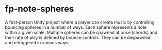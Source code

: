 # fp-note-spheres
A first-person Unity project where a player can create music by controlling bouncing spheres in a number of ways. Each sphere represents a note within a given scale. Multiple spheres can be spawned at once (chords) and their rate of play is defined by bounce controls. They can be despawned and retriggered in various ways.
